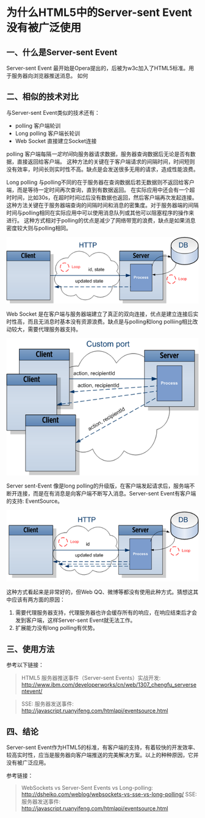 # 为什么HTML5中的Server-sent Event没有被广泛使用

## 一、什么是Server-sent Event

Server-sent Event 最开始是Opera提出的，后被为w3c加入了HTML5标准。用于服务器向浏览器推送消息。
如何

## 二、相似的技术对比

与Server-sent Event类似的技术还有：

- polling 客户端轮训
- Long polling 客户端长轮训
- Web Socket 直接建立Socket连接

polling 客户端每隔*一定时间*向服务器请求数据，服务器查询数据后无论是否有数据，直接返回给客户端。
这种方法的关键在于客户端请求的间隔时间，时间短则没有效率，时间长则实时性不高。缺点是会发送很多无用的请求，造成性能浪费。

Long polling 与polling不同的在于服务器在查询数据后若无数据则不返回给客户端，而是等待一定时间再次查询，直到有数据返回。
在实际应用中还会有一个超时时间，比如30s，在超时时间过后没有数据也返回，然后客户端再次发起连接。
这种方法关键在于服务器端查询的间隔时间和消息的密集度。对于服务器端的间隔时间与polling相同在实际应用中可以使用消息队列或其他可以阻塞程序的操作来进行。
这种方式相对于polling的优点是减少了网络带宽的浪费，缺点是如果消息密度较大则与polling相同。

![](../images/long-polling.png)

Web Socket 是在客户端与服务器端建立了真正的双向连接，优点是建立连接后实时性高，而且无消息时基本没有资源浪费。缺点是与polling和long polliing相比改动较大，需要代理服务器支持。

![](../images/websocket.png)

Server sent-Event 像是long polling的升级版，在客户端发起请求后，服务端不断开连接，而是在有消息是向客户端不断写入消息。Server-sent Event有客户端的支持: EventSource。

![](../images/server-sent-event.png)

这种方式看起来是非常好的，但Web QQ、微博等都没有使用此种方式。猜想这其中应该有两方面的原因：

1. 需要代理服务器支持，代理服务器也许会缓存所有的响应，在响应结束后才会发到客户端，这样Server-sent Event就无法工作。
2. 扩展能力没有long polling有优势。

## 三、使用方法

参考以下链接：
> HTML5 服务器推送事件（Server-sent Events）实战开发: <http://www.ibm.com/developerworks/cn/web/1307_chengfu_serversentevent/>

> SSE: 服务器发送事件: <http://javascript.ruanyifeng.com/htmlapi/eventsource.html>

## 四、结论

Server-sent Event作为HTML5的标准，有客户端的支持，有着较快的开发效率、较高实时性，应当是服务器向客户端推送的完美解决方案。以上的种种原因，它并没有被广泛应用。

参考链接：
> WebSockets vs Server-Sent Events vs Long-polling: <http://dsheiko.com/weblog/websockets-vs-sse-vs-long-polling/>
> SSE: 服务器发送事件: <http://javascript.ruanyifeng.com/htmlapi/eventsource.html>